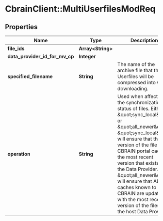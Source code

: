 # CbrainClient::MultiUserfilesModReq

## Properties
Name | Type | Description | Notes
------------ | ------------- | ------------- | -------------
**file_ids** | **Array&lt;String&gt;** |  | [optional] 
**data_provider_id_for_mv_cp** | **Integer** |  | [optional] 
**specified_filename** | **String** | The name of the archive file that the Userfiles will be compressed into when downloading. | [optional] 
**operation** | **String** | Used when affecting the synchronization status of files. Either \&quot;sync_local\&quot; or \&quot;all_newer\&quot;. \&quot;sync_local\&quot; will ensure that the version of the file in the CBRAIN portal cache is the most recent version that exists on the Data Provider. \&quot;all_newer\&quot; will ensure that ALL caches known to CBRAIN are updated with the most recent version of the files in the host Data Provider. | [optional] [default to &quot;sync_local&quot;]


